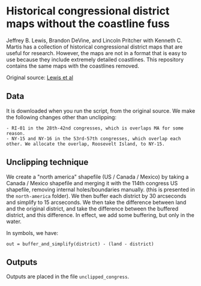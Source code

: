 
# Historical congressional district maps without the coastline fuss

Jeffrey B. Lewis, Brandon DeVine, and Lincoln Pritcher with Kenneth C. Martis has a collection of historical congressional district maps that are useful for research. However, the maps are not in a format that is easy to use because they include extremely detailed coastlines. This repository contains the same maps with the coastlines removed.

Original source: [Lewis et al](https://cdmaps.polisci.ucla.edu/)

## Data

It is downloaded when you run the script, from the original source. We make the following changes other than unclipping:

    - RI-01 in the 28th-42nd congresses, which is overlaps MA for some reason.
    - NY-15 and NY-16 in the 53rd-57th congresses, which overlap each other. We allocate the overlap, Roosevelt Island, to NY-15.

## Unclipping technique

We create a "north america" shapefile (US / Canada / Mexico) by taking a Canada / Mexico shapefile and merging it with the 114th congress US shapefile, removing internal holes/boundaries manually. (this is presented in the `north-america` folder). We then
buffer each district by 30 arcseconds and simplify to 15 arcseconds. We then take the difference between land and the original district, and take the difference between the buffered district, and this difference. In effect, we add some buffering, but only in the water.

In symbols, we have:

```
out = buffer_and_simplify(district) - (land - district)
```

## Outputs

Outputs are placed in the file `unclipped_congress`.
